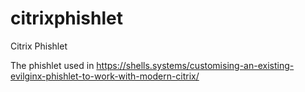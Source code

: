 # citrixphishlet
Citrix Phishlet

The phishlet used in https://shells.systems/customising-an-existing-evilginx-phishlet-to-work-with-modern-citrix/

